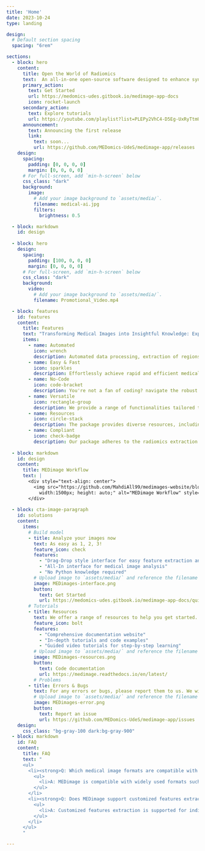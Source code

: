 ```yaml
---
title: 'Home'
date: 2023-10-24
type: landing

design:
  # Default section spacing
  spacing: "6rem"

sections:
  - block: hero
    content:
      title: Open the World of Radiomics
      text:  An all-in-one open-source software designed to enhance synergy between computer scientists and clinical researchers in the field of radiomics.
      primary_action:
        text: Get Started
        url: https://medomics-udes.gitbook.io/medimage-app-docs
        icon: rocket-launch
      secondary_action:
        text: Explore tutorials
        url: https://youtube.com/playlist?list=PLEPy2VhC4-D5Eg-UxRyTtmUZRh-D5m_Ru&si=QnNFQe5-oRVHmoh8
      announcement:
        text: Announcing the first release
        link:
          text: soon...
          url: https://github.com/MEDomics-UdeS/medimage-app/releases
    design:
      spacing:
        padding: [0, 0, 0, 0]
        margin: [0, 0, 0, 0]
      # For full-screen, add `min-h-screen` below
      css_class: "dark"
      background:
        image:
          # Add your image background to `assets/media/`.
          filename: medical-ai.jpg
          filters:
            brightness: 0.5

  - block: markdown
    id: design
    
  - block: hero
    design:
      spacing:
        padding: [100, 0, 0, 0]
        margin: [0, 0, 0, 0]
      # For full-screen, add `min-h-screen` below
      css_class: "dark"
      background:
        video:
          # Add your image background to `assets/media/`.
          filename: Promotional_Video.mp4

  - block: features
    id: features
    content:
      title: Features
      text: "Transforming Medical Images into Insightful Knowledge: Explore, Analyze, and Extract with MEDimage."
      items:
        - name: Automated
          icon: wrench
          description: Automated data processing, extraction of regions of interest (ROI), organization of metadata, and feature extraction.
        - name: Easy & Fast
          icon: sparkles
          description: Effortlessly achieve rapid and efficient medical image processing, radiomics feature extraction, and coding with MEDimage, leveraging parallelization techniques to streamline the development of medical image analysis.
        - name: No-Code
          icon: code-bracket
          description: You're not a fan of coding? navigate the robust features of MEDimage using our intuitive interface app, eliminating the need for coding while ensuring powerful medical image analysis and radiomics extraction.
        - name: Versatile
          icon: rectangle-group
          description: We provide a range of functionalities tailored to your requirements, encompassing feature extraction, model training, and automatic code generation of your experiments.
        - name: Resources
          icon: circle-stack
          description: The package provides diverse resources, including tutorials, code examples, and more, to aid users in getting acquainted with its functionalities.
        - name: Compliant
          icon: check-badge
          description: Our package adheres to the radiomics extraction international standards set by the [**IBSI**](https://theibsi.github.io/).
  
  - block: markdown
    id: design
    content:
      title: MEDimage Workflow
      text: |
        <div style="text-align: center">
          <img src="https://github.com/MahdiAll99/medimages-website/blob/main/assets/media/MEDimages-Workflow.png?raw=true" style="max-width:none;
            width:1500px; height: auto;" alt="MEDimage Workflow" style="width: 1000px; height: auto;">
        </div>
  
  - block: cta-image-paragraph
    id: solutions
    content:
      items:
        # Build model
        - title: Analyze your images now
          text: As easy as 1, 2, 3!
          feature_icon: check
          features:
            - "Drag-Drop style interface for easy feature extraction and model training"
            - "All-In interface for medical image analysis"
            - "No Python knowledge required"
          # Upload image to `assets/media/` and reference the filename here
          image: MEDimages-interface.png
          button:
            text: Get Started
            url: https://medomics-udes.gitbook.io/medimage-app-docs/quick-start
        # Tutorials
        - title: Resources
          text: We offer a range of resources to help you get started.
          feature_icon: bolt
          features:
            - "Comprehensive documentation website"
            - "In-depth tutorials and code examples"
            - "Guided video tutorials for step-by-step learning"
          # Upload image to `assets/media/` and reference the filename here
          image: MEDimages-resources.png
          button:
            text: Code documentation
            url: https://medimage.readthedocs.io/en/latest/
          # Problems
        - title: Errors & Bugs
          text: For any errors or bugs, please report them to us. We will be happy to help.
          # Upload image to `assets/media/` and reference the filename here
          image: MEDimages-error.png
          button:
            text: Report an issue
            url: https://github.com/MEDomics-UdeS/medimage-app/issues
    design:
      css_class: "bg-gray-100 dark:bg-gray-900"
  - block: markdown
    id: FAQ
    content:
      title: FAQ
      text: "
      <ul>
        <li><strong>Q: Which medical image formats are compatible with MEDimage?</strong></li>
          <ul>
            <li>A: MEDimage is compatible with widely used formats such as DICOM and NIfTI, commonly employed for the storage and transmission of medical images.</li>
          </ul>
        </li>
        <li><strong>Q: Does MEDimage support customized features extraction</strong></li>
          <ul>
            <li>A: Customized features extraction is supported for individual scans. However, for batch extraction, features are processed following the IBSI workflow.</li>
          </ul>
        </li>
      </ul> 
      "

---
```


